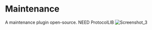 # Maintenance
A maintenance plugin open-source. NEED ProtocolLIB
![Screenshot_3](https://user-images.githubusercontent.com/73508767/217130436-c16c9760-043d-4d95-97d7-2bb0f8aa2826.png)

